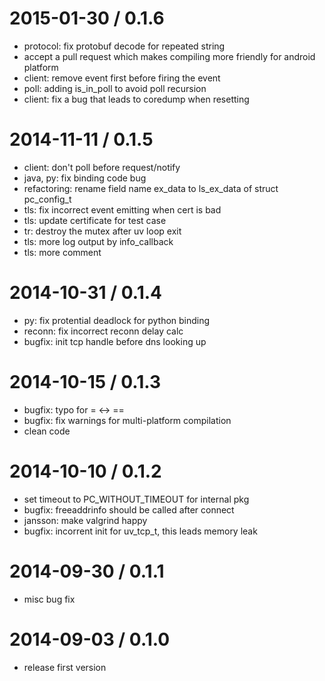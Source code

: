 
2015-01-30 / 0.1.6
====================
- protocol: fix protobuf decode for repeated string
- accept a pull request which makes compiling more friendly for android platform
- client: remove event  first before firing the event
- poll: adding is_in_poll to avoid poll recursion
- client: fix a bug that leads to coredump when resetting

2014-11-11 / 0.1.5
====================
- client: don't poll before request/notify
- java, py: fix binding code bug
- refactoring: rename field name ex_data to ls_ex_data of struct pc_config_t
- tls: fix incorrect event emitting when cert is bad
- tls: update certificate for test case
- tr: destroy the mutex after uv loop exit
- tls: more log output by info_callback
- tls: more comment 

2014-10-31 / 0.1.4
====================
- py: fix protential deadlock for python binding
- reconn: fix incorrect reconn delay calc
- bugfix: init tcp handle before dns looking up

2014-10-15 / 0.1.3
=====================
- bugfix: typo for = <-> ==
- bugfix: fix warnings for multi-platform compilation
- clean code

2014-10-10 / 0.1.2
=====================
- set timeout to PC_WITHOUT_TIMEOUT for internal pkg
- bugfix: freeaddrinfo should be called after connect
- jansson: make valgrind happy
- bugfix: incorrent init for uv_tcp_t, this leads memory leak

2014-09-30 / 0.1.1
=====================
- misc bug fix

2014-09-03 / 0.1.0
=====================

- release first version
